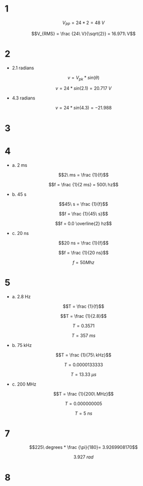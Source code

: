 # 1

$$V_{PP} = 24*2 = 48\ V$$

$$V_{RMS} = \frac {24\ V}{\sqrt{2}}  = 16.971\ V$$

# 2

* 2.1 radians

$$v = V_{pk} * sin(\theta)$$

$$v = 24 * sin(2.1) =  20.717\ V$$

* 4.3 radians

$$v = 24 * sin(4.3) = - 21.988$$

# 3

# 4

* a. 2 ms

$$2\ ms = \frac {1}{f}$$

$$f = \frac {1}{2 ms} = 500\ hz$$

* b. 45 s

$$45\ s = \frac {1}{f}$$

$$f = \frac {1}{45\ s}$$

$$f = 0.0 \overline{2} hz$$

* c. 20 ns

$$20 ns = \frac {1}{f}$$

$$f = \frac {1}{20 ns}$$

$$f = 50 Mhz$$

# 5

* a. 2.8 Hz

$$T = \frac {1}{f}$$

$$T = \frac {1}{2.8}$$

$$T = 0.3571$$

$$T = 357\ ms$$

* b. 75 kHz

$$T = \frac {1}{75\ kHz}$$

$$T = 0.0000133333$$

$$T = 13.33\ \mu s$$

* c. 200 MHz

$$T = \frac {1}{200\ MHz}$$

$$T = 0.000000005$$

$$T = 5\ ns$$

# 7

$$225\ degrees * \frac {\pi}{180}= 3.9269908170$$

$$3.927\ rad$$

# 8
